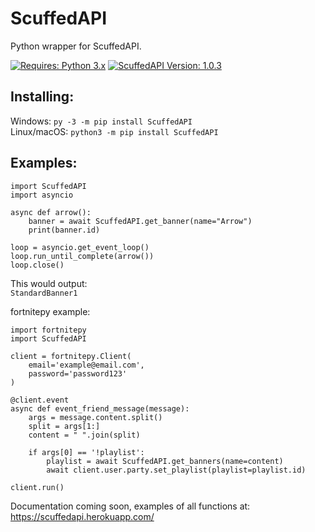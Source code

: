 # ScuffedAPI
Python wrapper for ScuffedAPI.

[![Requires: Python 3.x](https://img.shields.io/pypi/pyversions/ScuffedAPI.svg)](https://pypi.org/project/ScuffedAPI/)
[![ScuffedAPI Version: 1.0.3](https://img.shields.io/pypi/v/ScuffedAPI.svg)](https://pypi.org/project/ScuffedAPI/)

## Installing:
Windows: ``py -3 -m pip install ScuffedAPI``<br>
Linux/macOS: ``python3 -m pip install ScuffedAPI``

## Examples:
```
import ScuffedAPI
import asyncio

async def arrow():
    banner = await ScuffedAPI.get_banner(name="Arrow")
    print(banner.id)

loop = asyncio.get_event_loop()
loop.run_until_complete(arrow())
loop.close()
```

This would output:<br>
```StandardBanner1```

fortnitepy example:
```
import fortnitepy
import ScuffedAPI

client = fortnitepy.Client(
    email='example@email.com',
    password='password123'
)

@client.event
async def event_friend_message(message):
    args = message.content.split()
    split = args[1:]
    content = " ".join(split)

    if args[0] == '!playlist':
        playlist = await ScuffedAPI.get_banners(name=content)
        await client.user.party.set_playlist(playlist=playlist.id)
        
client.run()
```

Documentation coming soon, examples of all functions at: https://scuffedapi.herokuapp.com/
